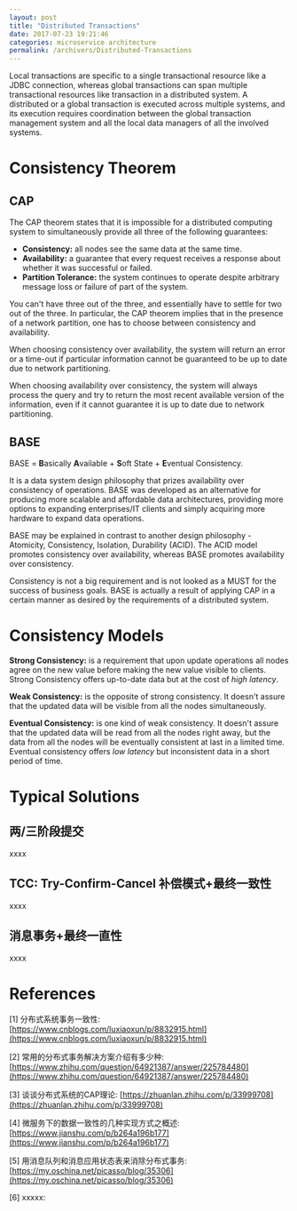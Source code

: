 ```yaml
---
layout: post
title: "Distributed Transactions"
date: 2017-07-23 19:21:46
categories: microservice architecture
permalink: /archivers/Distributed-Transactions
---
```


Local transactions are specific to a single transactional resource like a JDBC connection, whereas global transactions can span multiple transactional resources like transaction in a distributed system. A distributed or a global transaction is executed across multiple systems, and its execution requires coordination between the global transaction management system and all the local data managers of all the involved systems.

<!--more-->

# Consistency Theorem

## CAP

The CAP theorem states that it is impossible for a distributed computing system to simultaneously provide all three of the following guarantees:
- **Consistency:** all nodes see the same data at the same time.
- **Availability:** a guarantee that every request receives a response about whether it was successful or failed.
- **Partition Tolerance:** the system continues to operate despite arbitrary message loss or failure of part of the system.

You can't have three out of the three, and essentially have to settle for two out of the three. In particular, the CAP theorem implies that in the presence of a network partition, one has to choose between consistency and availability.

When choosing consistency over availability, the system will return an error or a time-out if particular information cannot be guaranteed to be up to date due to network partitioning. 

When choosing availability over consistency, the system will always process the query and try to return the most recent available version of the information, even if it cannot guarantee it is up to date due to network partitioning.

## BASE

BASE = **B**asically **A**vailable + **S**oft State + **E**ventual Consistency. 

It is a data system design philosophy that prizes availability over consistency of operations. BASE was developed as an alternative for producing more scalable and affordable data architectures, providing more options to expanding enterprises/IT clients and simply acquiring more hardware to expand data operations.

BASE may be explained in contrast to another design philosophy - Atomicity, Consistency, Isolation, Durability (ACID). The ACID model promotes consistency over availability, whereas BASE promotes availability over consistency.

Consistency is not a big requirement and is not looked as a MUST for the success of business goals. BASE is actually a result of applying CAP in a certain manner as desired by the requirements of a distributed system.

# Consistency Models

**Strong Consistency:** is a requirement that upon update operations all nodes agree on the new value before making the new value visible to clients. Strong Consistency offers up-to-date data but at the cost of *high latency*.

**Weak Consistency:** is the opposite of strong consistency. It doesn't assure that the updated data will be visible from all the nodes simultaneously.

**Eventual Consistency:** is one kind of weak consistency. It doesn't assure that the updated data will be read  from all the nodes right away, but the data from all the nodes will be eventually consistent at last in a limited time. Eventual consistency offers *low latency* but inconsistent data in a short period of time.

# Typical Solutions

## 两/三阶段提交

xxxx

## TCC: Try-Confirm-Cancel 补偿模式+最终一致性

xxxx

## 消息事务+最终一直性

xxxx

# References

[1] 分布式系统事务一致性: [https://www.cnblogs.com/luxiaoxun/p/8832915.html](https://www.cnblogs.com/luxiaoxun/p/8832915.html)

[2] 常用的分布式事务解决方案介绍有多少种: [https://www.zhihu.com/question/64921387/answer/225784480](https://www.zhihu.com/question/64921387/answer/225784480)

[3] 谈谈分布式系统的CAP理论: [https://zhuanlan.zhihu.com/p/33999708](https://zhuanlan.zhihu.com/p/33999708)

[4] 微服务下的数据一致性的几种实现方式之概述: [https://www.jianshu.com/p/b264a196b177](https://www.jianshu.com/p/b264a196b177)

[5] 用消息队列和消息应用状态表来消除分布式事务: [https://my.oschina.net/picasso/blog/35306](https://my.oschina.net/picasso/blog/35306)

[6] xxxxx: []()










